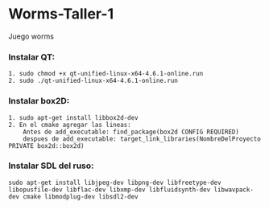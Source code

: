 # Worms-Taller-1
Juego worms

### Instalar QT: 
	1. sudo chmod +x qt-unified-linux-x64-4.6.1-online.run
	2. sudo ./qt-unified-linux-x64-4.6.1-online.run

### Instalar box2D: 
    1. sudo apt-get install libbox2d-dev
    2. En el cmake agregar las lineas: 
        Antes de add_executable: find_package(box2d CONFIG REQUIRED)
        despues de add_executable: target_link_libraries(NombreDelProyecto PRIVATE box2d::box2d)

### Instalar SDL del ruso: 
    sudo apt-get install libjpeg-dev libpng-dev libfreetype-dev libopusfile-dev libflac-dev libxmp-dev libfluidsynth-dev libwavpack-dev cmake libmodplug-dev libsdl2-dev
        


